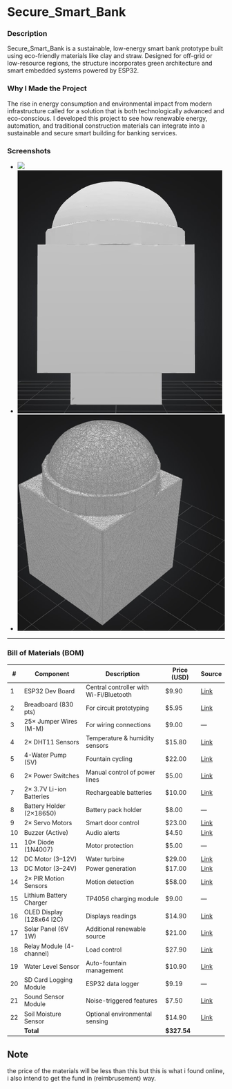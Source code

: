 # Secure_Smart_Bank

### Description
Secure_Smart_Bank is a sustainable, low-energy smart bank prototype built using eco-friendly materials like clay and straw. Designed for off-grid or low-resource regions, the structure incorporates green architecture and smart embedded systems powered by ESP32.

### Why I Made the Project
The rise in energy consumption and environmental impact from modern infrastructure called for a solution that is both technologically advanced and eco-conscious. I developed this project to see how renewable energy, automation, and traditional construction materials can integrate into a sustainable and secure smart building for banking services.


### Screenshots
- ![](Pictures/<picc.png>)
- ![](Pictures/piic.jpg)
- ![](Pictures/piiic.jpg)

---

### Bill of Materials (BOM)

| # | Component                        | Description                             | Price (USD) | Source |
|---|----------------------------------|-----------------------------------------|-------------|--------|
| 1 | ESP32 Dev Board                  | Central controller with Wi-Fi/Bluetooth | $9.90       | [Link](https://thepihut.com/products/esp32-wroom-32) |
| 2 | Breadboard (830 pts)            | For circuit prototyping                 | $5.95       | [Link](https://www.adafruit.com/product/239) |
| 3 | 25× Jumper Wires (M-M)         | For wiring connections                  | $9.00       | — |
| 4 | 2× DHT11 Sensors                | Temperature & humidity sensors          | $15.80      | [Link](https://www.dfrobot.com/product-2391.html) |
| 5 | 4-Water Pump (5V)              | Fountain cycling                        | $22.00      | [Link](https://www.dfrobot.com/product-2374.html) |
| 6 | 2× Power Switches              | Manual control of power lines           | $5.00       | [Link](https://www.adafruit.com/product/1125) |
| 7 | 2× 3.7V Li-ion Batteries       | Rechargeable batteries                  | $10.00      | [Link](https://www.adafruit.com/product/1781) |
| 8 | Battery Holder (2×18650)       | Battery pack holder                     | $8.00       | — |
| 9 | 2× Servo Motors                | Smart door control                      | $23.00      | [Link](https://www.dfrobot.com/product-959.html) |
| 10| Buzzer (Active)                | Audio alerts                            | $4.50       | [Link](https://www.dfrobot.com/product-399.html) |
| 11| 10× Diode (1N4007)             | Motor protection                        | $5.00       | — |
| 12| DC Motor (3–12V)               | Water turbine                           | $29.00      | [Link](http://dfrobot.com/product-1210.html) |
| 13| DC Motor (3–24V)               | Power generation                        | $17.00      | [Link](https://www.dfrobot.com/product-582.html) |
| 14| 2× PIR Motion Sensors          | Motion detection                        | $58.00      | [Link](https://www.dfrobot.com/product-2282.html) |
| 15| Lithium Battery Charger        | TP4056 charging module                  | $9.00       | — |
| 16| OLED Display (128x64 I2C)      | Displays readings                       | $14.90      | [Link](https://www.dfrobot.com/product-1576.html) |
| 17| Solar Panel (6V 1W)            | Additional renewable source             | $21.00      | [Link](https://voltaicsystems.com/P101C/?searchid=0&search_query=) |
| 18| Relay Module (4-channel)       | Load control                            | $27.90      | [Link](https://www.dfrobot.com/product-2349.html) |
| 19| Water Level Sensor             | Auto-fountain management                | $10.90      | [Link](https://www.dfrobot.com/product-2116.html) |
| 20| SD Card Logging Module         | ESP32 data logger                       | $9.19       | — |
| 21| Sound Sensor Module            | Noise-triggered features                | $7.50       | [Link](https://www.dfrobot.com/product-366.html) |
| 22| Soil Moisture Sensor           | Optional environmental sensing          | $14.90      | [Link](https://www.dfrobot.com/product-2054.html) |
|   | **Total**                      |                                          | **$327.54** |        |

## Note
the price of the materials will be less than this but this is what i found online, i also intend to get the fund in (reimbrusement) way.

